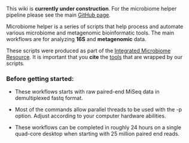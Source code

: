 This wiki is **currently under construction**. For the microbiome helper pipeline please see the main [GitHub page](https://github.com/mlangill/microbiome_helper).

Microbiome helper is a series of scripts that help process and automate various microbiome and metagenomic bioinformatic tools. The main workflows are for analyzing **16S** and **metagenomic** data.

These scripts were produced as part of the [Integrated Microbiome Resource](http://cgeb-imr.ca/index.html). It is important that you **cite** the [tools](https://github.com/mlangill/microbiome_helper/wiki/Requirements) that are wrapped by our scripts.

### Before getting started:

* These workflows starts with raw paired-end MiSeq data in demultiplexed fastq format.

* Most of the commands allow parallel threads to be used with the -p option. Adjust according to your computer hardware abilities.

* These workflows can be completed in roughly 24 hours on a single quad-core desktop when starting with 25 million paired end reads.